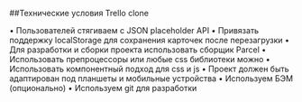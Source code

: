 ##Технические уcловия Trello clone

• Пользователей стягиваем с JSON placeholder API
• Привязать поддержку localStorage для сохранения карточек после перезагрузки
• Для разработки и сборки проекта использовать сборщик Parcel
• Использовать препроцессоры или любые css библиотеки можно
• Использовать компонентный подход для css и js
• Проект должен быть адаптирован под планшеты и мобильные устройства
• Используем БЭМ (опционально)
• Используем git для разработки
